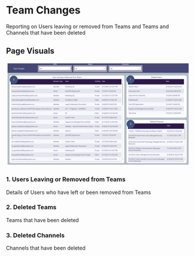 # Team Changes
Reporting on Users leaving or removed from Teams and Teams and Channels that have been deleted

## Page Visuals

![TeamChanges](images/TeamChanges.png)

### 1.	Users Leaving or Removed from Teams
Details of Users who have left or been removed from Teams

### 2.	Deleted Teams
Teams that have been deleted

### 3.	Deleted Channels
Channels that have been deleted
 
